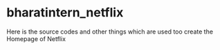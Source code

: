 # bharatintern_netflix
Here is the source codes and other things which are used too create the Homepage of Netflix
